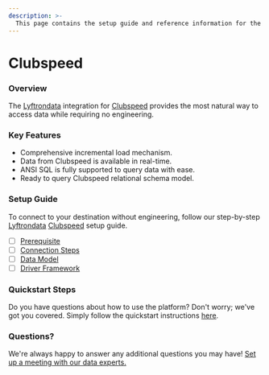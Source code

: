 ```yaml
---
description: >-
  This page contains the setup guide and reference information for the Clubspeed source connector.
---
```


# Clubspeed

### Overview

The [Lyftrondata](https://www.lyftrondata.com/) integration for [Clubspeed](https://www.lyftrondata.com/integration/sales-analytics/clubspeed/) provides the most natural way to access data while requiring no engineering.

### Key Features

* Comprehensive incremental load mechanism.
* Data from Clubspeed is available in real-time.&#x20;
* ANSI SQL is fully supported to query data with ease.
* Ready to query Clubspeed relational schema model.

### Setup Guide

To connect to your destination without engineering, follow our step-by-step [Lyftrondata](https://www.lyftrondata.com/)  [Clubspeed](https://www.lyftrondata.com/integration/sales-analytics/clubspeed/) setup guide.

* [ ] [Prerequisite](prerequisite.md)
* [ ] [Connection Steps](connection-steps.md)
* [ ] [Data Model](data-model/erd.md)
* [ ] [Driver Framework](driver-framework/)

### Quickstart Steps

Do you have questions about how to use the platform? Don't worry; we've got you covered. Simply follow the quickstart instructions [here](../README.md).

### Questions? <a href="#questions" id="questions"></a>

We're always happy to answer any additional questions you may have! [Set up a meeting with our data experts.](https://www.lyftrondata.com/book-a-meeting/)

